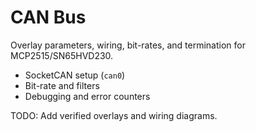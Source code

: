 # CAN Bus

Overlay parameters, wiring, bit-rates, and termination for MCP2515/SN65HVD230.

- SocketCAN setup (`can0`)
- Bit-rate and filters
- Debugging and error counters

TODO: Add verified overlays and wiring diagrams.
